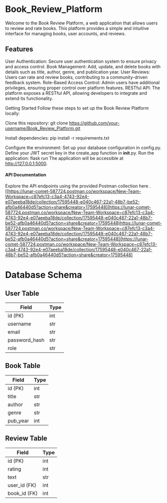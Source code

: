 # Book_Review_Platform
Welcome to the Book Review Platform, a web application that allows users to review and rate books. This platform provides a simple and intuitive interface for managing books, user accounts, and reviews.


## Features
User Authentication: Secure user authentication system to ensure privacy and access control.
Book Management: Add, update, and delete books with details such as title, author, genre, and publication year.
User Reviews: Users can rate and review books, contributing to a community-driven feedback system.
Role-Based Access Control: Admin users have additional privileges, ensuring proper control over platform features.
RESTful API: The platform exposes a RESTful API, allowing developers to integrate and extend its functionality.


Getting Started
Follow these steps to set up the Book Review Platform locally:

Clone this repository:
git clone https://github.com/your-username/Book_Review_Platform.git

Install dependencies:
pip install -r requirements.txt

Configure the environment:
  Set up your database configuration in config.py.
  Define your JWT secret key in the create_app function in __init__.py.
Run the application:
  flask run
  The application will be accessible at http://127.0.0.1:5000.

#### API Documentation

Explore the API endpoints using the provided Postman collection here .
[[https://lunar-comet-587724.postman.co/workspace/New-Team-Workspace~c87efc13-c3a4-4743-92e4-e07aeeba18de/collection/17595448-e040c467-22a1-48b7-be52-afb0a46440d5?action=share&creator=17595448](https://lunar-comet-587724.postman.co/workspace/New-Team-Workspace~c87efc13-c3a4-4743-92e4-e07aeeba18de/collection/17595448-e040c467-22a1-48b7-be52-afb0a46440d5?action=share&creator=17595448)https://lunar-comet-587724.postman.co/workspace/New-Team-Workspace~c87efc13-c3a4-4743-92e4-e07aeeba18de/collection/17595448-e040c467-22a1-48b7-be52-afb0a46440d5?action=share&creator=17595448](https://lunar-comet-587724.postman.co/workspace/New-Team-Workspace~c87efc13-c3a4-4743-92e4-e07aeeba18de/collection/17595448-e040c467-22a1-48b7-be52-afb0a46440d5?action=share&creator=17595448)

# Database Schema

## User Table
| Field           | Type       |
| --------------- | ---------- |
| id (PK)         | int        |
| username        | str        |
| email           | str        |
| password_hash   | str        |
| role            | str        |

## Book Table
| Field           | Type       |
| --------------- | ---------- |
| id (PK)         | int        |
| title           | str        |
| author          | str        |
| genre           | str        |
| pub_year        | int        |

## Review Table
| Field           | Type       |
| --------------- | ---------- |
| id (PK)         | int        |
| rating          | int        |
| text            | str        |
| user_id (FK)    | int        |
| book_id (FK)    | int        |








